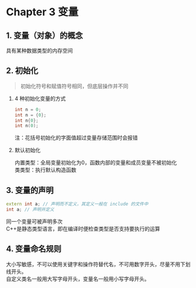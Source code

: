 # Chapter 3 变量

## 1. 变量（对象）的概念

具有某种数据类型的内存空间

## 2. 初始化

> 初始化符号和赋值符号相同，但底层操作并不同

1. 4 种初始化变量的方式

    ```C++
    int n = 0;
    int n = {0};
    int n{0};
    int n(0);
    ```

    注：花括号初始化的字面值超过变量存储范围时会报错

2. 默认初始化

    内置类型：全局变量初始化为0，函数内部的变量和成员变量不被初始化  
    类类型：执行默认构造函数

## 3. 变量的声明

```C++
extern int a; // 声明而不定义，其定义一般在 include 的文件中
int a; // 声明并定义
```

同一个变量可被声明多次  
C++是静态类型语言，即在编译时便检查类型是否支持要执行的运算

## 4. 变量命名规则

大小写敏感，不可以使用关键字和操作符替代名，不可用数字开头，尽量不用下划线开头。  
自定义类名一般用大写字母开头，变量名一般用小写字母开头。

